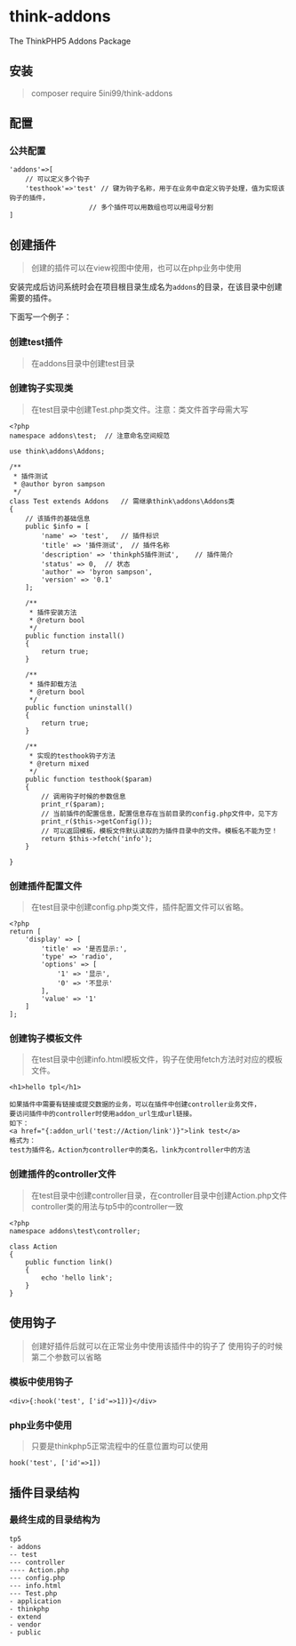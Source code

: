 # think-addons
The ThinkPHP5 Addons Package

## 安装
> composer require 5ini99/think-addons

## 配置
### 公共配置
```
'addons'=>[
	// 可以定义多个钩子
    'testhook'=>'test' // 键为钩子名称，用于在业务中自定义钩子处理，值为实现该钩子的插件，
					// 多个插件可以用数组也可以用逗号分割
]
```

## 创建插件
> 创建的插件可以在view视图中使用，也可以在php业务中使用
 
安装完成后访问系统时会在项目根目录生成名为`addons`的目录，在该目录中创建需要的插件。

下面写一个例子：

### 创建test插件
> 在addons目录中创建test目录

### 创建钩子实现类
> 在test目录中创建Test.php类文件。注意：类文件首字母需大写

```
<?php
namespace addons\test;	// 注意命名空间规范

use think\addons\Addons;

/**
 * 插件测试
 * @author byron sampson
 */
class Test extends Addons	// 需继承think\addons\Addons类
{
	// 该插件的基础信息
    public $info = [
        'name' => 'test',	// 插件标识
        'title' => '插件测试',	// 插件名称
        'description' => 'thinkph5插件测试',	// 插件简介
        'status' => 0,	// 状态
        'author' => 'byron sampson',
        'version' => '0.1'
    ];

    /**
     * 插件安装方法
     * @return bool
     */
    public function install()
    {
        return true;
    }

    /**
     * 插件卸载方法
     * @return bool
     */
    public function uninstall()
    {
        return true;
    }

    /**
     * 实现的testhook钩子方法
     * @return mixed
     */
    public function testhook($param)
    {
		// 调用钩子时候的参数信息
        print_r($param);
		// 当前插件的配置信息，配置信息存在当前目录的config.php文件中，见下方
        print_r($this->getConfig());
		// 可以返回模板，模板文件默认读取的为插件目录中的文件。模板名不能为空！
        return $this->fetch('info');
    }

}
```

### 创建插件配置文件
> 在test目录中创建config.php类文件，插件配置文件可以省略。

```
<?php
return [
    'display' => [
        'title' => '是否显示:',
        'type' => 'radio',
        'options' => [
            '1' => '显示',
            '0' => '不显示'
        ],
        'value' => '1'
    ]
];
```

### 创建钩子模板文件
> 在test目录中创建info.html模板文件，钩子在使用fetch方法时对应的模板文件。

```
<h1>hello tpl</h1>

如果插件中需要有链接或提交数据的业务，可以在插件中创建controller业务文件，
要访问插件中的controller时使用addon_url生成url链接。
如下：
<a href="{:addon_url('test://Action/link')}">link test</a>
格式为：
test为插件名，Action为controller中的类名，link为controller中的方法
```

### 创建插件的controller文件
> 在test目录中创建controller目录，在controller目录中创建Action.php文件
> controller类的用法与tp5中的controller一致

```
<?php
namespace addons\test\controller;

class Action
{
    public function link()
    {
        echo 'hello link';
    }
}
```

## 使用钩子
> 创建好插件后就可以在正常业务中使用该插件中的钩子了
> 使用钩子的时候第二个参数可以省略

### 模板中使用钩子

```
<div>{:hook('test', ['id'=>1])}</div>
```

### php业务中使用
> 只要是thinkphp5正常流程中的任意位置均可以使用

```
hook('test', ['id'=>1])
```

## 插件目录结构
### 最终生成的目录结构为

```
tp5
- addons
-- test
--- controller
---- Action.php
--- config.php
--- info.html
--- Test.php
- application
- thinkphp
- extend
- vendor
- public
```